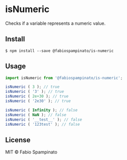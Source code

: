 # isNumeric

Checks if a variable represents a numeric value.

## Install

```shell
$ npm install --save @fabiospampinato/is-numeric
```

## Usage

```js
import isNumeric from '@fabiospampinato/is-numeric';

isNumeric ( 3 ); // true
isNumeric ( '3' ); // true
isNumeric ( 2e+30 ); // true
isNumeric ( '2e30' ); // true

isNumeric ( Infinity ); // false
isNumeric ( NaN ); // false
isNumeric ( '__test__' ); // false
isNumeric ( '123test' ); // false
```

## License

MIT © Fabio Spampinato

